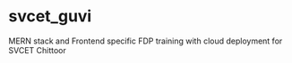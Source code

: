 # svcet_guvi
MERN stack and Frontend specific FDP training with cloud deployment for SVCET Chittoor
